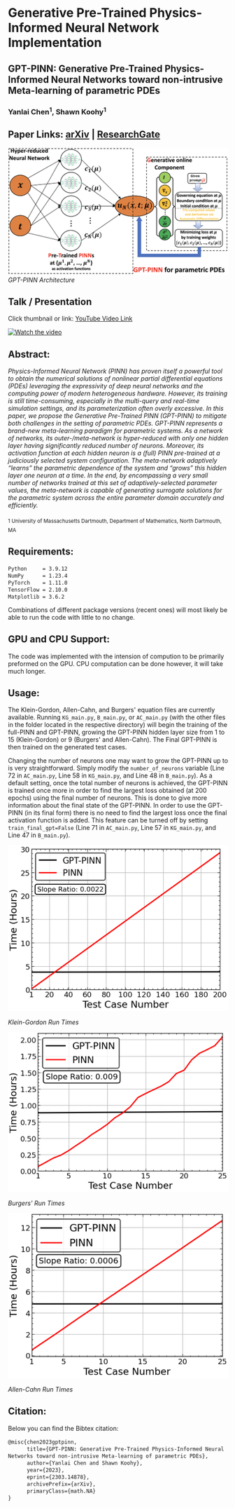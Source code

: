 # Generative Pre-Trained Physics-Informed Neural Network Implementation

## GPT-PINN: Generative Pre-Trained Physics-Informed Neural Networks toward non-intrusive Meta-learning of parametric PDEs

### Yanlai Chen<sup>1</sup>, Shawn Koohy<sup>1</sup>

## Paper Links: [arXiv](https://arxiv.org/abs/2303.14878) | [ResearchGate](https://www.researchgate.net/publication/369556903_GPT-PINN_Generative_Pre-Trained_Physics-Informed_Neural_Networks_toward_non-intrusive_Meta-learning_of_parametric_PDEs)

![Image 1](fig/GPT-PINN.png)
*GPT-PINN Architecture*

## Talk / Presentation
Click thumbnail or link:
[YouTube Video Link](https://www.youtube.com/watch?v=KWaWH7xeVEg&t=1962s)

[![Watch the video](https://i.imgur.com/uiUaFR2.jpeg)](https://www.youtube.com/watch?v=KWaWH7xeVEg&t=1962s)

## Abstract: 
<em>Physics-Informed Neural Network (PINN) has proven itself a powerful tool to obtain the numerical solutions of nonlinear partial differential equations (PDEs) leveraging the expressivity of deep neural networks and the computing power of modern heterogeneous hardware. However, its training is still time-consuming, especially in the multi-query and real-time simulation settings, and its parameterization often overly excessive. In this paper, we propose the Generative Pre-Trained PINN (GPT-PINN) to mitigate both challenges in the setting of parametric PDEs. GPT-PINN represents a brand-new meta-learning paradigm for parametric systems. As a network of networks, its outer-/meta-network is hyper-reduced with only one hidden layer having significantly reduced number of neurons. Moreover, its activation function at each hidden neuron is a (full) PINN pre-trained at a judiciously selected system configuration. The meta-network adaptively “learns” the parametric dependence of the system and “grows” this hidden layer one neuron at a time. In the end, by encompassing a very small number of networks trained at this set of adaptively-selected parameter values, the meta-network is capable of generating surrogate solutions for the parametric system across the entire parameter domain accurately and efficiently.</em>

</sub></sub><sub>1</sup> University of Massachusetts Dartmouth, Department of Mathematics, North Dartmouth, MA</sub></sub><br>

## Requirements:
```
Python     = 3.9.12
NumPy      = 1.23.4
PyTorch    = 1.11.0
TensorFlow = 2.10.0
Matplotlib = 3.6.2
```
Combinations of different package versions (recent ones) will most likely be able to run the code with little to no change.  

## GPU and CPU Support:
The code was implemented with the intension of compution to be primarily preformed on the GPU. CPU computation can be done however, it will take much longer. 

## Usage:
The Klein-Gordon, Allen-Cahn, and Burgers' equation files are currently available. Running `KG_main.py`, `B_main.py`, or `AC_main.py` (with the other files in the folder located in the respective directory) will begin the training of the full-PINN and GPT-PINN, growing the GPT-PINN hidden layer size from 1 to 15 (Klein-Gordon) or 9 (Burgers' and Allen-Cahn). The Final GPT-PINN is then trained on the generated test cases. 

Changing the number of neurons one may want to grow the GPT-PINN up to is very straightforward. Simply modify the `number_of_neurons` variable (Line 72 in `AC_main.py`, Line 58 in `KG_main.py`, and Line 48 in `B_main.py`). As a default setting, once the total number of neurons is achieved, the GPT-PINN is trained once more in order to find the largest loss obtained (at 200 epochs) using the final number of neurons. This is done to give more information  about the final state of the GPT-PINN. In order to use the GPT-PINN (in its final form) there is no need to find the largest loss once the final activation function is added. This feature can be turned off by setting `train_final_gpt=False` (Line 71 in `AC_main.py`, Line 57 in `KG_main.py`, and Line 47 in `B_main.py`).

![Image 2](fig/KG_t1.png)

*Klein-Gordon Run Times*

![Image 2](fig/B_t1.png)

*Burgers' Run Times*

![Image 2](fig/AC_t1.png)

*Allen-Cahn Run Times*

## Citation:
Below you can find the Bibtex citation:
```
@misc{chen2023gptpinn,
      title={GPT-PINN: Generative Pre-Trained Physics-Informed Neural Networks toward non-intrusive Meta-learning of parametric PDEs}, 
      author={Yanlai Chen and Shawn Koohy},
      year={2023},
      eprint={2303.14878},
      archivePrefix={arXiv},
      primaryClass={math.NA}
}
```
